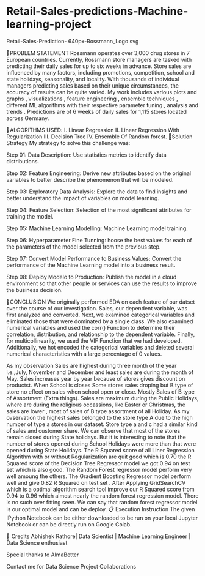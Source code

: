 # Retail-Sales-predictions-Machine-learning-project
Retail-Sales-Prediction-
640px-Rossmann_Logo svg

📖PROBLEM STATEMENT
Rossmann operates over 3,000 drug stores in 7 European countries. Currently, Rossmann store managers are tasked with predicting their daily sales for up to six weeks in advance. Store sales are influenced by many factors, including promotions, competition, school and state holidays, seasonality, and locality. With thousands of individual managers predicting sales based on their unique circumstances, the accuracy of results can be quite varied. My work includes various plots and graphs , visualizations , feature engineering , ensemble techniques , different ML algorithms with their respective parameter tuning , analysis and trends . Predictions are of 6 weeks of daily sales for 1,115 stores located across Germany.

📖ALGORITHMS USED:
I. Linear Regression
II. Linear Regression With Regularization
III. Decision Tree
IV. Ensemble Of Random forest.
📖Solution Strategy
My strategy to solve this challenge was:

Step 01: Data Description: Use statistics metrics to identify data distributions.

Step 02: Feature Engineering: Derive new attributes based on the original variables to better describe the phenomenon that will be modeled.

Step 03: Exploratory Data Analysis: Explore the data to find insights and better understand the impact of variables on model learning.

Step 04: Feature Selection: Selection of the most significant attributes for training the model.

Step 05: Machine Learning Modelling: Machine Learning model training.

Step 06: Hyperparameter Fine Tunning: hoose the best values for each of the parameters of the model selected from the previous step.

Step 07: Convert Model Performance to Business Values: Convert the performance of the Machine Learning model into a business result.

Step 08: Deploy Modelo to Production: Publish the model in a cloud environment so that other people or services can use the results to improve the business decision.

📖CONCLUSION
We originally performed EDA on each feature of our datset over the course of our investigation. Sales, our dependent variable, was first analyzed and converted. Next, we examined categorical variables and eliminated those that were dominated by a single class. We also examined numerical variables and used the corr() Function to determine their correlation, distribution, and relationship to the dependent variable. Finally, for multicollinearity, we used the VIF Function that we had developed. Additionally, we hot encoded the categorical variables and deleted several numerical characteristics with a large percentage of 0 values.

As my observation Sales are highest during three month of the year i.e.,July, November and December and least sales are during the month of May.
Sales increases year by year because of stores gives discount on productst.
When School is closes Some stores sales droping but B type of store no effect on sales when school open or close.
Mostly Sales of B type of Assortment (Extra things).
Sales are maximum during the Public Holidays, where are during the religious occassions, like Easter or Christmas, the sales are lower , most of sales of B type assortment of all Holiday.
As my ovservation the highest sales belonged to the store type A due to the high number of type a stores in our dataset. Store type a and c had a similar kind of sales and customer share.
We can observe that most of the stores remain closed during State holidays. But it is interesting to note that the number of stores opened during School Holidays were more than that were opened during State Holidays.
The R Squared score of all Liner Regression Algorithm with or without Regularization are quit good which is 0.70
the R Squared score of the Decision Tree Regressor model we got 0.94 on test set which is also good.
The Random Forest regressor model perform very well amoung the others.
The Gradient Boosting Regressor model perform well and give 0.82 R Squared on test set . After Applying GridSearchCV which is a optimal algorithm search tool improve our R Squared score from 0.94 to 0.96 which almost nearly the random forest regression model.
There is no such over fitting seen.
We can say that random forest regressor model is our optimal model and can be deploy.
📋 Execution Instruction
The given IPython Notebook can be either downloaded to be run on your local Jupyter Notebook or can be directly run on Google Colab.

📜 Credits
Abhishek Rathore| Data Scientist | Machine Learning Engineer | Data Science enthusiast

Special thanks to AlmaBetter

Contact me for Data Science Project Collaborations
